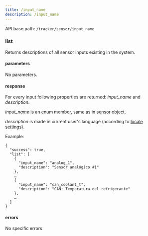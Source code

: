 ```yaml
---
title: /input_name
description: /input_name
---
```


API base path: `/tracker/sensor/input_name`

### list
Returns descriptions of all sensor inputs existing in the system. 

#### parameters
No parameters.

#### response
For every input following properties are returned: *input_name* and *description*.

*input_name* is an enum member, same as in [sensor object](index.md).

*description* is made in current user's language (according to [locale settings](../../../commons/user/settings/index.md)).

Example:

```json5
{
  "success": true,
  "list": [
    {
      "input_name": "analog_1", 
      "description": "Sensor analógico #1"
    },
    …
    {
      "input_name": "can_coolant_t",
	  "description": "CAN: Temperatura del refrigerante"
    },
	…
  ]
}
```

#### errors
No specific errors

